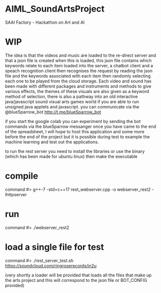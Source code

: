 # AIML_SoundArtsProject
SAAI Factory - Hackathon on Art and AI

WIP
====
The idea is that the videos and music are loaded to the re-direct server and that a json file is created when this is loaded, this json file contains which keywords relate to each item loaded into the server, a chatbot client and a speach recognition client then recognises the request by reading the json file and the keywords associated with each item then randomly selecting each one to be played from the cloud storage. Each video and sound has been made with different packages and instruments and methods to give various effects, the themes of these visuals are also given as a keyword method of selection, there is also a pathway into an old interactive java/javascript sound visual arts games world if you are able to run unsigned java applets and javascript.
you can communicate via the @blueSparrow_bot http://t.me/blueSparrow_bot

if you start the google colab you can experiment by sending the bot commands via the blueSparrow messanger once you have came to the end of the spreadsheet, I will hope to host this application and some more before the end of the project but it is possible during test to example the machine learning and test out the applications.

to run the rest server you need to install the libraries or use the binary (which has been made for ubuntu linux) then make the executable

compile
=======
command #> g++-7 -std=c++17 rest_webserver.cpp -o webserver_rest2 -lhttpserver

run
======
command #>  ./webserver_rest2

load a single file for test
===========================
command #> ./rest_server_test.sh https://soundcloud.com/ringroserecords/in2u

(very shortly a loader will be provided that loads all the files that make up the arts project and this will correspond to the json file or BOT_CONFIG provided) 
